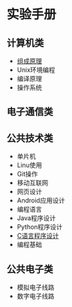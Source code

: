 # 实验手册

## 计算机类
* [组成原理](cs/zuchen/README.md)
* Unix环境编程
* 编译原理
* 操作系统

## 电子通信类

## 公共技术类
* 单片机
* Linu使用
* Git操作
* 移动互联网
 * 网页设计 
 * Android应用设计
* 编程语言
 * Java程序设计
 * Python程序设计
 * [C语言程序设计](common/lang-c/README.md)
 * 编程基础

## 公共电子类
* 模拟电子线路
* 数字电子线路
